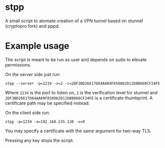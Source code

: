 # stpp
A small script to atomate creation of a VPN tunnel based on stunnel (cryptopro fork) and pppd.

# Example usage
The script is meant to be run as user and depends on sudo to elevate permissions.

On the server side just run:

`stpp --server -p=1234 -v=2 -c=2DF3BD26617D64AA89F850862D11D8B660CF24FE`

Where `1234` is the port to listen on, `2` is the verification level for stunnel and `2DF3BD26617D64AA89F850862D11D8B660CF24FE` is a certificate thumbprint. A certificate path may be specified instead.

On the client side run:

`stpp -p=1234 -a=192.168.235.130 -v=0`

You may specify a certificate with the same argument for two-way TLS.

Pressing any key stops the script.
